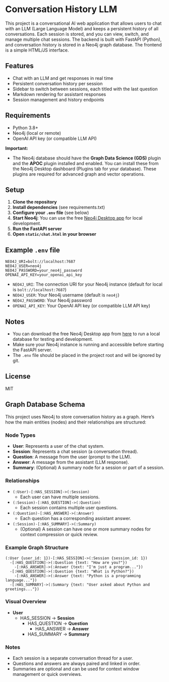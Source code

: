 # Conversation History LLM

This project is a conversational AI web application that allows users to chat with an LLM (Large Language Model) and keeps a persistent history of all conversations. Each session is stored, and you can view, switch, and manage multiple chat sessions. The backend is built with FastAPI (Python), and conversation history is stored in a Neo4j graph database. The frontend is a simple HTML/JS interface.

## Features
- Chat with an LLM and get responses in real time
- Persistent conversation history per session
- Sidebar to switch between sessions, each titled with the last question
- Markdown rendering for assistant responses
- Session management and history endpoints

## Requirements
- Python 3.8+
- Neo4j (local or remote)
- OpenAI API key (or compatible LLM API)

**Important:**
- The Neo4j database should have the **Graph Data Science (GDS)** plugin and the **APOC** plugin installed and enabled. You can install these from the Neo4j Desktop dashboard (Plugins tab for your database). These plugins are required for advanced graph and vector operations.

## Setup
1. **Clone the repository**
2. **Install dependencies** (see requirements.txt)
3. **Configure your `.env` file** (see below)
4. **Start Neo4j**: You can use the free [Neo4j Desktop app](https://neo4j.com/download/) for local development.
5. **Run the FastAPI server**
6. **Open `static/chat.html` in your browser**

## Example `.env` file
```
NEO4J_URI=bolt://localhost:7687
NEO4J_USER=neo4j
NEO4J_PASSWORD=your_neo4j_password
OPENAI_API_KEY=your_openai_api_key
```

- `NEO4J_URI`: The connection URI for your Neo4j instance (default for local is `bolt://localhost:7687`)
- `NEO4J_USER`: Your Neo4j username (default is `neo4j`)
- `NEO4J_PASSWORD`: Your Neo4j password
- `OPENAI_API_KEY`: Your OpenAI API key (or compatible LLM API key)

## Notes
- You can download the free Neo4j Desktop app from [here](https://neo4j.com/download/) to run a local database for testing and development.
- Make sure your Neo4j instance is running and accessible before starting the FastAPI server.
- The `.env` file should be placed in the project root and will be ignored by git.

## License
MIT
  
## Graph Database Schema

This project uses Neo4j to store conversation history as a graph. Here’s how the main entities (nodes) and their relationships are structured:

### Node Types
- **User**: Represents a user of the chat system.
- **Session**: Represents a chat session (a conversation thread).
- **Question**: A message from the user (prompt to the LLM).
- **Answer**: A message from the assistant (LLM response).
- **Summary**: (Optional) A summary node for a session or part of a session.

### Relationships
- `(:User)-[:HAS_SESSION]->(:Session)`
  - Each user can have multiple sessions.
- `(:Session)-[:HAS_QUESTION]->(:Question)`
  - Each session contains multiple user questions.
- `(:Question)-[:HAS_ANSWER]->(:Answer)`
  - Each question has a corresponding assistant answer.
- `(:Session)-[:HAS_SUMMARY]->(:Summary)`
  - (Optional) A session can have one or more summary nodes for context compression or quick review.

### Example Graph Structure
```
(:User {user_id: 1})-[:HAS_SESSION]->(:Session {session_id: 1})
  -[:HAS_QUESTION]->(:Question {text: "How are you?"})
    -[:HAS_ANSWER]->(:Answer {text: "I'm just a program..."})
  -[:HAS_QUESTION]->(:Question {text: "What is Python?"})
    -[:HAS_ANSWER]->(:Answer {text: "Python is a programming language..."})
  -[:HAS_SUMMARY]->(:Summary {text: "User asked about Python and greetings..."})
```

### Visual Overview
- **User**
  - HAS_SESSION → **Session**
    - HAS_QUESTION → **Question**
      - HAS_ANSWER → **Answer**
    - HAS_SUMMARY → **Summary**

### Notes
- Each session is a separate conversation thread for a user.
- Questions and answers are always paired and linked in order.
- Summaries are optional and can be used for context window management or quick overviews.
